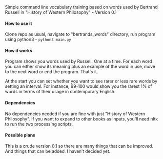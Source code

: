 Simple command line vocabulary training based on words used by Bertrand Russell
in "History of Western Philosophy" - Version 0.1

#### How to use it
Clone repo as usual, navigate to "bertrands_words" directory, 
run program using python3 - `python3 main.py`

#### How it works
Program shows you words used by Russell. One at a time. For each word you can either
show its meaning plus an example of the word in use, move to the next word or end
the program. That's it.

At the start you can set whether you want to see rarer or less rare words
by setting an interval. For instance, 99-100 would show you the rarest 1% of words
in terms of their usage in contemporary English.

#### Dependencies
No dependencies needed if you are fine with just "History of Western Philosophy".
If you want to expand to other books as inputs, you'll need nltk to run
the two processing scripts.

#### Possible plans
This is a crude version 0.1 so there are many things that can be improved.
And things that can be added. I haven't decided yet.